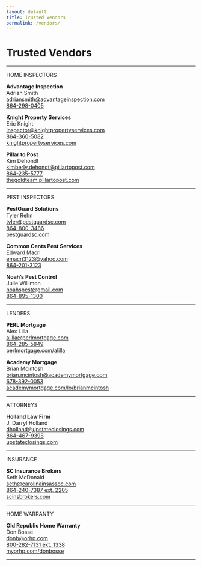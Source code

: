 ```yaml
---
layout: default
title: Trusted Vendors
permalink: /vendors/
---
```

<h1>Trusted Vendors</h1>

<hr>

<p class="vendor-category">HOME INSPECTORS</p>

<p><strong>Advantage Inspection</strong><br>
Adrian Smith<br>
<a href="mailto:adriansmith@advantageinspection.com">adriansmith@advantageinspection.com</a><br>
<a href="tel:1-864-298-0405">864-298-0405</a>
</p>


<p><strong>Knight Property Services</strong><br>
Eric Knight<br>
<a href="mailto:inspector@knightpropertyservices.com">inspector@knightpropertyservices.com</a><br>
<a href="tel:1-864-360-5082">864-360-5082</a><br>
<a href="http://knightpropertyservices.com/" target="_blank">knightpropertyservices.com</a>
</p>


<p><strong>Pillar to Post</strong><br>
Kim Dehondt<br>
<a href="mailto:kimberly.dehondt@pillartopost.com">kimberly.dehondt@pillartopost.com</a><br>
<a href="tel:1-864-235-5777">864-235-5777</a><br>
<a href="https://thegoldteam.pillartopost.com/" target="_blank">thegoldteam.pillartopost.com</a>
</p>

<hr>


<p class="vendor-category">PEST INSPECTORS</p>

<p><strong>PestGuard Solutions</strong><br>
Tyler Rehn<br>
<a href="mailto:tyler@pestguardsc.com">tyler@pestguardsc.com</a><br>
<a href="tel:1-864-800-3486">864-800-3486</a><br>
<a href="https://www.pestguardsc.com/" target="_blank">pestguardsc.com</a>
</p>

<p><strong>Common Cents Pest Services</strong><br>
Edward Macri<br>
<a href="mailto:emacri3123@yahoo.com">emacri3123@yahoo.com</a><br>
<a href="tel:1-864-201-3123">864-201-3123</a>
</p>

<p><strong>Noah’s Pest Control</strong><br>
Julie Willimon<br>
<a href="mailto:noahspest@gmail.com">noahspest@gmail.com</a><br>
<a href="tel:1-864-895-1300">864-895-1300</a>
</p>

<hr>

<p class="vendor-category">LENDERS</p>

<p><strong>PERL Mortgage</strong><br>
Alex Lilla<br>
<a href="mailto:alilla@perlmortgage.com">alilla@perlmortgage.com</a><br>
<a href="tel:1-864-285-5849">864-285-5849</a><br>
<a href="https://perlmortgage.com/alilla/" target="_blank">perlmortgage.com/alilla</a>
</p>

<p><strong>Academy Mortgage</strong><br>
Brian Mcintosh<br>
<a href="mailto:brian.mcintosh@academymortgage.com">brian.mcintosh@academymortgage.com</a><br>
<a href="tel:1-678-392-0053">678-392-0053</a><br>
<a href="https://academymortgage.com/lo/brianmcintosh" target="_blank">academymortgage.com/lo/brianmcintosh</a>
</p>

<hr>


<p class="vendor-category">ATTORNEYS</p>

<p><strong>Holland Law Firm</strong><br>
J. Darryl Holland<br>
<a href="mailto:dholland@upstateclosings.com">dholland@upstateclosings.com</a><br>
<a href="tel:1-864-467-9398">864-467-9398</a><br>
<a href="https://www.upstateclosings.com/" target="_blank">upstateclosings.com</a>
</p>

<hr>


<p class="vendor-category">INSURANCE</p>

<p><strong>SC Insurance Brokers</strong><br>
Seth McDonald<br>
<a href="mailto:seth@carolinainsassoc.com">seth@carolinainsassoc.com</a><br>
<a href="tel:1-864-240-7387">864-240-7387 ext. 2205</a><br>
<a href="https://scinsbrokers.com/" target="_blank">scinsbrokers.com</a>
</p>

<hr>

<p class="vendor-category">HOME WARRANTY</p>

<p><strong>Old Republic Home Warranty</strong><br>
Don Bosse<br>
<a href="mailto:donb@orhp.com">donb@orhp.com</a><br>
<a href="tel:1-800-282-7131">800-282-7131 ext. 1338</a><br>
<a href="http://www.myorhp.com/donbosse/" target="_blank">myorhp.com/donbosse</a>
</p>

<hr>
